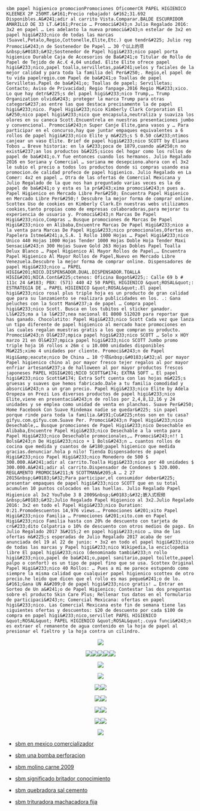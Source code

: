 
```
sbm papel higienico promocionPromociones OficomerCR PAPEL HIGIENICO KLEENEX 2P 250MT.&#161;Precio rebajado! &#162;31.692 Disponibles.A&#241;adir al carrito Vista.Comparar.BALDE ESCURRIDOR AMARILLO DE 33 LT.&#161;Precio … Promoci&#243;n Julio Regalado 2016: 3x2 en papel … Les adelanto la nueva promoci&#243;n estelar de 3x2 en papel higi&#233;nico de todas las marcas (Suavel,Petalo,Regio,Cottonelle,Elite,Etc.) que tendr&#225; Julio reg Promoci&#243;n de Sostenedor De Papel … 30 个以上的项&nbsp;&#0183;&#32;Sostenedor de Papel higi&#233;nico papel porta higienico Durable Caja de Accesorios de Ba&#241;o Titular de Rollo de Papel de Tejido de Ac.€ 4,04 unidad. Elite Elite ofrece papel higi&#233;nico,papel toalla,servilletas,pa&#241;uelos y faciales de la mejor calidad y para toda la familia del Per&#250;. Regio,el papel de tu vida papelregio.com Papel de ba&#241;o Toallas de papel Servilletas.Papel de ba&#241;o; Toallas de papel; Servilletas; Contacto; Aviso de Privacidad; Regio fanpage.2016 Regio M&#233;xico. Lo que hay detr&#225;s del papel higi&#233;nico Trump,… Trump Organization olvid&#243; proteger la marca Trump para otras categor&#237;as entre las que destaca precisamente la de papel higi&#233;nico. Papel Higi&#233;nico Kimberly Clark Corporation El &#250;nico papel higi&#233;nico que encapsula,neutraliza y suaviza los olores en su caneca Scott.Encuentrela en nuestras presentaciones jumbo y convencional. Promoci&#243;n Super Canje Elite,gana vasos y … Para participar en el concurso,hay que juntar empaques equivalentes a 6 rollos de papel higi&#233;nico Elite y m&#225;s S 0.50 c&#233;ntimos canjear un vaso Elite. Brief de papel higi&#233;nico SCOTT by Eliana Tobos … Breve historia: en la &#233;poca de 1879,cuando a&#250;n no exist&#237;an los productos b&#225;sicos del hogar como los rollos de papel de ba&#241;o.Y fue entonces cuando los hermanos. Julio Regalado 2016 en Soriana y Comercial … soriana me desepciono.ahora con el 3x2 le subio el precio a todos los productos donde si compras usando esa promocion.de calidad profeco de papel higienico. Julio Regalado en La Comer: 4x2 en papel … Otra de las ofertas de Comercial Mexicana y Julio Regalado de la que nos han preguntado varias veces es la de papel de ba&#241;o y esta es la pr&#243;xima promoci&#243;n pues a. Papel Higienico en Mercado Libre Per&#250; Encuentra Papel Higienico en Mercado Libre Per&#250;! Descubre la mejor forma de comprar online. Scottex Uso de cookies en Kimberly Clark.En nuestras webs utilizamos cookies,tanto propias como de empresas colaboradoras,para mejorar tu experiencia de usuario y. Promoci&#243;n Marcas De Papel Higi&#233;nico,Compras … Busque promociones de Marcas De Papel Higi&#233;nico en Alibaba,Encuentre Marcas De Papel Higi&#233;nico a la venta para Marcas De Papel Higi&#233;nico promocionales,Ofertas en. Papelera Istme&#241;a,S.A. 1 Rollo 1000 Hojas … Papel Higi&#233;nico Unico 440 Hojas 1000 Hojas Tender 1000 Hojas Doble Hoja Tender Maxi Sensaci&#243;n 300 Hojas Suave Gold 263 Hojas Dobles Papel Toalla Delux Blanco … Papel Higienico Al Mayor Rollos de Papel,… Encuentra Papel Higienico Al Mayor Rollos de Papel,Nuevo en Mercado Libre Venezuela.Descubre la mejor forma de comprar online. Dispensadores de papel Higi&#233;nico … PAPEL HIGI&#201;NICO.DISPENSADOR.DUAL.DISPENSADOR.TOALLA HIGI&#201;NICA.Cont&#225;ctenos: Oficina Bogot&#225;: Calle 69 b # 111c 24 &#183; PBX: (571) 440 42 50 PAPEL HIGIENICO &quot;ROSAL&quot;: ESTRATEGIA DE … PAPEL HIGIENICO &quot;ROSAL&quot;.El papel higi&#233;nico rosal plus triple hoja es un producto de gran calidad que para su lanzamiento se realizara publicidades en los. .: Gana peluches con la Scott Man&#237;a de papel … Compra papel higi&#233;nico Scott. Busca en los tubitos el sticker ganador. Ll&#225;ma a la l&#237;nea nacional 01 8000 512020 para reportar que has ganado. Chocolatito: Papel Higi&#233;nico Scott Cada vez que lanza un tipo diferente de papel higienico al mercado hace promociones en las cuales regalan muestras gratis a los que compran su producto. Promoci&#243;n Ol&#237;mpica papel higi&#233;nico SCOTT … Solo x HOY marzo 21 en Ol&#237;mpica papel higi&#233;nico SCOTT Jumbo promo triple hoja 16 rollos x 26m c u 10.000 unidades disponibles M&#225;ximo 4 unidades por cliente. Promoci&#243;n de Papel Higi&amp;eacute;nico De China … 10 个项&nbsp;&#0183;&#32;al por mayor Papel higienico chino al por mayor fresco tejer regalos al por mayor enfriar artesan&#237;a de halloween al por mayor productos frescos japoneses PAPEL HIGI&#201;NICO SCOTT&#174; EXTRA SOFT … El papel higi&#233;nico Scott&#174; Extra Soft cuenta con las hojas m&#225;s gruesas y suaves que hemos fabricado.Dale a tu familia comodidad y absorci&#243;n a un gran precio. Papel Higi&#233;nico Elite by Adela Oropeza on Prezi Los diversos productos de papel higi&#233;nico Elite,viene en presentaci&#243;n de rollos por 2,4,8,12,16 y 24 unidades y se emplea como unidad de venta en planchas. Suave Per&#250; Home Facebook Con Suave Rindemax nadie se quedar&#225; sin papel porque rinde para toda la familia.&#191;Cu&#225;ntos son en tu casa? gifyu.com.gifyu.com.Suave Per. Promoci&#243;n Papel Higi&#233;nico Desechable,… Busque promociones de Papel Higi&#233;nico Desechable en Alibaba,Encuentre Papel Higi&#233;nico Desechable a la venta para Papel Higi&#233;nico Desechable promocionales,… Promoci&#243;n!! 1 Bols&#243;n De Higi&#233;nico + 1 Bols&#243;n … cuantos rollos de cocina que medida y cuantos de &#180;papel higienico que medida gracias.denunciar.hola p nilo! Tienda Dispensadores de papel Higi&#233;nico Papel Higi&#233;nico Monedero de 500 $ 300.000.A&#241;adir al carrito.Toalla Higi&#233;nica por 40 unidades $ 300.000.A&#241;adir al carrito.Dispensador de Condones $ 320.000. REGLAMENTO PROMOCI&#211;N SCOTTMAN&#205;A … 2 27 2015&nbsp;&#0183;&#32;Para participar,el consumidor deber&#225; presentar empaques de papel higi&#233;nico SCOTT que en su total acumulen 10 puntos colocados en las huellas. Julio Regalado Papel Higienico al 3x2 YouTube 3 8 2009&nbsp;&#0183;&#32;嵌入式视频&nbsp;&#0183;&#32;Julio Regalado Papel Higienico al 3x2.Julio Regalado 2016: 3x2 en todo el Papel Higi&#233;nico Duration: 0:21.Promodescuentos 14,976 views.… Promociones &#201;xito Papel Higi&#233;nico Familia … Promociones &#201;xito.com en Papel Higi&#233;nico Familia hasta con 20% de descuento con tarjeta de cr&#233;dito Colpatria o 10% de descuento con otros medios de pago. En Julio Regalado 2017 3&#215;2 en papel higi&#233;nico … Una de las ofertas m&#225;s esperadas de Julio Regalado 2017 acaba de ser anunciada del 19 al 22 de junio: • 3x2 en todo el papel higi&#233;nico de todas las marcas y Papel higi&#233;nico Wikipedia,la enciclopedia libre El papel higi&#233;nico (denominado tambi&#233;n rollo higi&#233;nico,papel de ba&#241;o,papel sanitario,papel toilette,papel palpo o confort) es un tipo de papel fino que se usa. Scottex Original Papel Higi&#233;nico 40 Rollos: … Pues a mi me parece estupendo como siempre la misma calidad que cualquier papel higienico scottex de otro precio.he leido que dicen que el rollo es mas peque&#241;o de lo. &#161;Gana UN A&#209;O de papel higi&#233;nico gratis! … Entrar en Sorteo de Un a&#241;o de Papel Higienico; Contestar las dos preguntas sobre el producto Skin Care Plus; Rellenar tus datos en el formulario de participaci&#243;n; Comercial Mexicana: ofertas en papel higi&#233;nico. Las Comercial Mexicana este fin de semana tiene las siguientes ofertas y descuentos: $20 de descuento por cada $100 de compra en papel higi&#233;nico,servillet PAPEL HIGIENICO &quot;ROSAL&quot; PAPEL HIGIENICO &quot;ROSAL&quot;.cuya funci&#243;n es extraer el remanente de agua contenido en la hoja de papel al presionar el fieltro y la hoja contra un cilindro. 
```

<div align="center">

<a href="https://es-crusher.shibang-china.com/github&k=sbm+papel+higienico+promocion"><img src="https://static.shibang-china.com/es/crusher/logo.jpg"></a>

<a href="https://es-crusher.shibang-china.com/github&k=sbm+papel+higienico+promocion"><img src="https://static.shibang-china.com/es/crusher/index.jpg"></a><a href="https://es-crusher.shibang-china.com/material.htmlgithub&k=sbm+papel+higienico+promocion"><img src="https://static.shibang-china.com/es/crusher/material.jpg"></a><a href="https://es-crusher.shibang-china.com/application.htmlgithub&k=sbm+papel+higienico+promocion"><img src="https://static.shibang-china.com/es/crusher/application.jpg"></a><a href="https://es-crusher.shibang-china.com/aboutus.htmlgithub&k=sbm+papel+higienico+promocion"><img src="https://static.shibang-china.com/es/crusher/aboutus.jpg"></a><a href="https://es-crusher.shibang-china.com/contact.htmlgithub&k=sbm+papel+higienico+promocion"><img src="https://static.shibang-china.com/es/crusher/contact.jpg"></a>

<a href="https://es-crusher.shibang-china.com/github&k=sbm+papel+higienico+promocion"><img src="https://static.shibang-china.com/es/crusher/banner.jpg"></a>

<a href="https://swt.shibang-china.com/github&k=sbm+papel+higienico+promocion"><img src="https://static.shibang-china.com/es/crusher/text.jpg"></a>

<a href="https://swt.shibang-china.com/github&k=sbm+papel+higienico+promocion"><img src="https://static.shibang-china.com/es/crusher/chat.jpg"></a><a href="https://es-crusher.shibang-china.com/contact.htmlgithub&k=sbm+papel+higienico+promocion"><img src="https://static.shibang-china.com/es/crusher/message.jpg"></a>

<a href="https://es-crusher.shibang-china.com/products/pe.htmlgithub&k=sbm+papel+higienico+promocion"><img src="https://static.shibang-china.com/es/crusher/pe.jpg"></a><a href="https://es-crusher.shibang-china.com/products/pf.htmlgithub&k=sbm+papel+higienico+promocion"><img src="https://static.shibang-china.com/es/crusher/pf.jpg"></a>

<a href="https://es-crusher.shibang-china.com/products/hpt.htmlgithub&k=sbm+papel+higienico+promocion"><img src="https://static.shibang-china.com/es/crusher/hpt.jpg"></a><a href="https://es-crusher.shibang-china.com/products/vsi.htmlgithub&k=sbm+papel+higienico+promocion"><img src="https://static.shibang-china.com/es/crusher/vsi.jpg"></a>

<a href="https://es-crusher.shibang-china.com/products/klv.htmlgithub&k=sbm+papel+higienico+promocion"><img src="https://static.shibang-china.com/es/crusher/klv.jpg"></a><a href="https://es-crusher.shibang-china.com/products/portable.htmlgithub&k=sbm+papel+higienico+promocion"><img src="https://static.shibang-china.com/es/crusher/portable.jpg"></a>

<a href="https://swt.shibang-china.com/github&k=sbm+papel+higienico+promocion"><img src="https://static.shibang-china.com/es/crusher/case.jpg"></a>

</div>


* [sbm en mexico comercializador](sbm%20en%20mexico%20comercializador.md)

* [sbm una bomba perforacion](sbm%20una%20bomba%20perforacion.md)

* [sbm molino carne 2009](sbm%20molino%20carne%202009.md)

* [sbm significado britador conocimiento](sbm%20significado%20britador%20conocimiento.md)

* [sbm quebradora sal cemento](sbm%20quebradora%20sal%20cemento.md)

* [sbm trituradora machacadora fija](sbm%20trituradora%20machacadora%20fija.md)